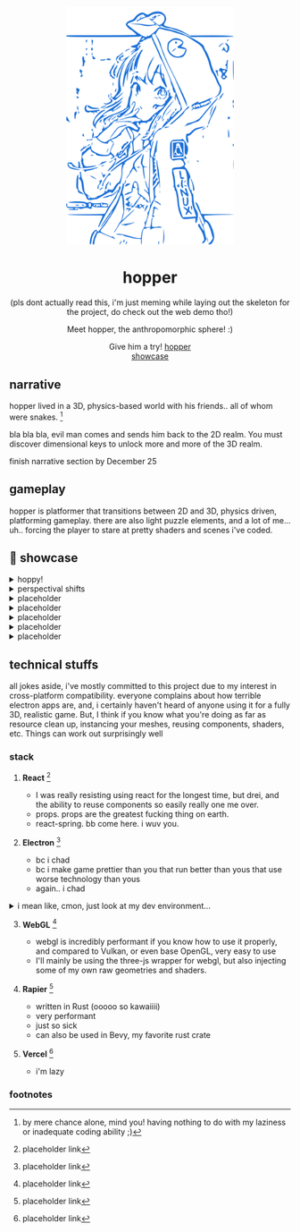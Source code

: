<div align='center'>
<img src="res/archsif1.svg" width=300>

# hopper

(pls dont actually read this, i'm just meming while laying out the skeleton for the project, do check out the web demo tho!)

Meet hopper, the anthropomorphic sphere! :)

Give him a try! [hopper](https://hopper-hazel.vercel.app/)<br>[showcase](#-showcase)
</div>

## narrative

hopper lived in a 3D, physics-based world with his friends..
all of whom were snakes. [^1]

bla bla bla, evil man comes and sends him back to the 2D realm. You must discover dimensional keys to unlock
more and more of the 3D realm.

finish narrative section by December 25

## gameplay

hopper is platformer that transitions between 2D and 3D, physics driven, platforming gameplay.
there are also light puzzle elements, and a lot of me... uh.. forcing the player to stare at pretty
shaders and scenes i've coded.

## 🌟 showcase

<details>
<summary>hoppy!</summary>
  <img width="700" alt="nonut" src="https://w0.peakpx.com/wallpaper/73/146/HD-wallpaper-pretty-anime-girl-hand-gesture-posing-anime.jpg">
</details>

<details>
<summary>perspectival shifts</summary>
  <img width="700" alt="sus" src="https://cdn.statusqueen.com/desktopwallpaper/thumbnail/anime-girl-Hd_4k_desktop_wallpaper_photos-505.png">
</details>

<details>
<summary>placeholder</summary>

![kawaii](https://www.icegif.com/wp-content/uploads/icegif-2013.gif)

</details>

<details>
<summary>placeholder</summary>

![kawaii](https://www.icegif.com/wp-content/uploads/icegif-2013.gif)

</details>

<details>
<summary>placeholder</summary>

- placeholdering

![placeholder](https://www.icegif.com/wp-content/uploads/icegif-2013.gif)

- placeholdering

![placeholder](https://www.icegif.com/wp-content/uploads/icegif-2013.gif)

- placeholdering

![placeholder](https://www.icegif.com/wp-content/uploads/icegif-2013.gif)

placeholdering...

</details>

<details>
  <summary>placeholder</summary>

![kawaii](https://www.icegif.com/wp-content/uploads/icegif-2013.gif)

</details>

<details>
  <summary>placeholder</summary>

![kawaii](https://www.icegif.com/wp-content/uploads/icegif-2013.gif)

</details>

## technical stuffs

all jokes aside, i've mostly committed to this project due to my interest in cross-platform compatibility.
everyone complains about how terrible electron apps are, and, i certainly haven't heard of anyone using it for
a fully 3D, realistic game. But, I think if you know what you're doing as far as resource clean up, instancing
your meshes, reusing components, shaders, etc. Things can work out surprisingly well


### stack

1. **React** [^2]
    - I was really resisting using react for the longest time, but drei, and the ability to reuse components
    so easily really one me over.
    - props. props are the greatest fucking thing on earth.
    - react-spring. bb come here. i wuv you.

2. **Electron** [^3]
    - bc i chad
    - bc i make game prettier than you that run better than yous that use worse technology than yous
    - again.. i chad

<details>
<summary>i mean like, cmon, just look at my dev environment...</summary>

![kawaii](https://media.giphy.com/media/CmCTQsTDZw29LVpjzF/giphy.gif)

</details>

3. **WebGL** [^4]
    - webgl is incredibly performant if you know how to use it properly, and compared to Vulkan, or even base OpenGL, very easy to use
    - I'll mainly be using the three-js wrapper for webgl, but also injecting some of my own raw geometries and shaders.

4. **Rapier** [^5]
    - written in Rust (ooooo so kawaiiii)
    - very performant
    - just so sick
    - can also be used in Bevy, my favorite rust crate

5. **Vercel** [^6]
    - i'm lazy


### footnotes

[^1]: by mere chance alone, mind you! having nothing to do with my laziness or inadequate coding ability ;)

[^2]: placeholder link

[^3]: placeholder link

[^4]: placeholder link

[^5]: placeholder link

[^6]: placeholder link
